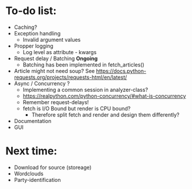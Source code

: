 # To-do list:

* Caching?
* Exception handling
  * Invalid argument values
* Propper logging
  * Log level as attribute - kwargs
* Request delay / Batching **Ongoing**
  * Batching has been implemented in fetch_articles()
* Article might not need soup? See https://docs.python-requests.org/projects/requests-html/en/latest/
* Async / Concurrency ?
  * Implementing a common session in analyzer-class?
  * https://realpython.com/python-concurrency/#what-is-concurrency
  * Remember request-delays!
  * fetch is I/O Bound but render is CPU bound?
    * Therefore split fetch and render and design them differently?
* Documentation
* GUI

# Next time:
* Download for source (storeage)
* Wordclouds
* Party-identification
